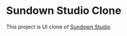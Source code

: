 # Sundown Studio Clone

This project is UI clone of <a href="https://www.sundown-studio.com/">Sundown Studio</a>

